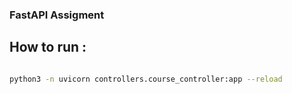 ### FastAPI Assigment 



## How to run :



```bash

python3 -n uvicorn controllers.course_controller:app --reload

```